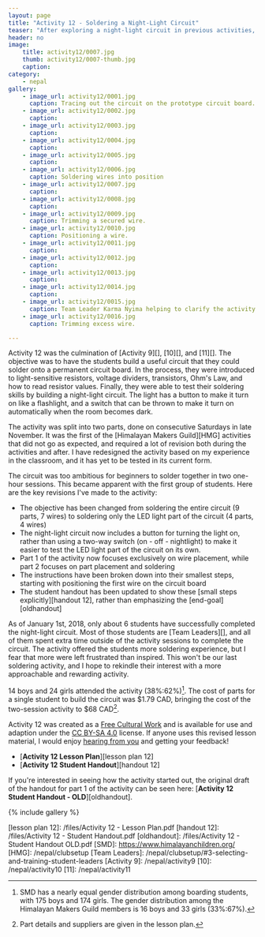 ```yaml
---
layout: page
title: "Activity 12 - Soldering a Night-Light Circuit"
teaser: "After exploring a night-light circuit in previous activities, the club members solder the circuit permanently onto a board, with unforeseen challenges and much cause to revise the activity."
header: no
image: 
    title: activity12/0007.jpg
    thumb: activity12/0007-thumb.jpg
    caption: 
category:
    - nepal
gallery:
    - image_url: activity12/0001.jpg
      caption: Tracing out the circuit on the prototype circuit board.
    - image_url: activity12/0002.jpg
      caption: 
    - image_url: activity12/0003.jpg
      caption: 
    - image_url: activity12/0004.jpg
      caption: 
    - image_url: activity12/0005.jpg
      caption: 
    - image_url: activity12/0006.jpg
      caption: Soldering wires into position
    - image_url: activity12/0007.jpg
      caption: 
    - image_url: activity12/0008.jpg
      caption:       
    - image_url: activity12/0009.jpg
      caption: Trimming a secured wire.
    - image_url: activity12/0010.jpg
      caption: Positioning a wire.
    - image_url: activity12/0011.jpg
      caption: 
    - image_url: activity12/0012.jpg
      caption: 
    - image_url: activity12/0013.jpg
      caption: 
    - image_url: activity12/0014.jpg
      caption: 
    - image_url: activity12/0015.jpg
      caption: Team Leader Karma Nyima helping to clarify the activity.
    - image_url: activity12/0016.jpg
      caption: Trimming excess wire.

---
```


Activity 12 was the culmination of [Activity 9][], [10][], and [11][]. The objective was to have the students build a useful circuit that they could solder onto a permanent circuit board. In the process, they were introduced to light-sensitive resistors, voltage dividers, transistors, Ohm's Law, and how to read resistor values. Finally, they were able to test their soldering skills by building a night-light circuit. The light has a button to make it turn on like a flashlight, and a switch that can be thrown to make it turn on automatically when the room becomes dark.

The activity was split into two parts, done on consecutive Saturdays in late November. It was the first of the [Himalayan Makers Guild][HMG] activities that did not go as expected, and required a lot of revision both during the activities and after. I have redesigned the activity based on my experience in the classroom, and it has yet to be tested in its current form.

The circuit was too ambitious for beginners to solder together in two one-hour sessions. This became apparent with the first group of students. Here are the key revisions I've made to the activity:

* The objective has been changed from soldering the entire circuit (9 parts, 7 wires) to soldering only the LED light part of the circuit (4 parts, 4 wires)
* The night-light circuit now includes a button for turning the light on, rather than using a two-way switch (on - off - nightlight) to make it easier to test the LED light part of the circuit on its own.
* Part 1 of the activity now focuses exclusively on wire placement, while part 2 focuses on part placement and soldering
* The instructions have been broken down into their smallest steps, starting with positioning the first wire on the circuit board
* The student handout has been updated to show these [small steps explicitly][handout 12], rather than emphasizing the [end-goal][oldhandout]

As of January 1st, 2018, only about 6 students have successfully completed the night-light circuit. Most of those students are [Team Leaders][], and all of them spent extra time outside of the activity sessions to complete the circuit. The activity offered the students more soldering experience, but I fear that more were left frustrated than inspired. This won't be our last soldering activity, and I hope to rekindle their interest with a more approachable and rewarding activity.

14 boys and 24 girls attended the activity (38%:62%)[^1]. The cost of parts for a single student to build the circuit was $1.79 CAD, bringing the cost of the two-session activity to $68 CAD[^2].

Activity 12 was created as a [Free Cultural Work][] and is available for use and adaption under the [CC BY-SA 4.0][] license. If anyone uses this revised lesson material, I would enjoy [hearing from you](mailto:contact@harrypigot.com) and getting your feedback!

*	[**Activity 12 Lesson Plan**][lesson plan 12]
*	[**Activity 12 Student Handout**][handout 12]

If you're interested in seeing how the activity started out, the original draft of the handout for part 1 of the activity can be seen here: [**Activity 12 Student Handout - OLD**][oldhandout].

{% include gallery %}

[^1]: SMD has a nearly equal gender distribution among boarding students, with 175 boys and 174 girls. The gender distribution among the Himalayan Makers Guild members is 16 boys and 33 girls (33%:67%).
[^2]: Part details and suppliers are given in the lesson plan.

[CC BY-SA 4.0]: https://creativecommons.org/licenses/by-sa/4.0/
[Free Cultural Work]: https://creativecommons.org/share-your-work/public-domain/freeworks/
[lesson plan 12]: /files/Activity 12 - Lesson Plan.pdf
[handout 12]: /files/Activity 12 - Student Handout.pdf
[oldhandout]: /files/Activity 12 - Student Handout OLD.pdf
[SMD]: https://www.himalayanchildren.org/
[HMG]: /nepal/clubsetup
[Team Leaders]: /nepal/clubsetup/#3-selecting-and-training-student-leaders
[Activity 9]: /nepal/activity9
[10]: /nepal/activity10
[11]: /nepal/activity11